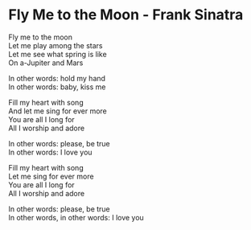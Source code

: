 # Fly Me to the Moon - Frank Sinatra

Fly me to the moon\
Let me play among the stars\
Let me see what spring is like\
On a-Jupiter and Mars

In other words: hold my hand\
In other words: baby, kiss me

Fill my heart with song\
And let me sing for ever more\
You are all I long for\
All I worship and adore

In other words: please, be true\
In other words: I love you

Fill my heart with song\
Let me sing for ever more\
You are all I long for\
All I worship and adore

In other words: please, be true\
In other words, in other words: I love you